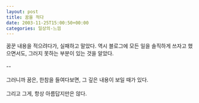 ```yaml
---
layout: post
title: 꿈을 적다
date: 2003-11-25T15:00:50+00:00
categories: 일상의-느낌
---
```

꿈꾼 내용을 적으려다가, 실패하고 말았다. 역시 블로그에 모든 일을 솔직하게 쓰자고 했으면서도, 그러지 못하는 부분이 있는 것을 알았다. <br /><br />--<br /><br />그러니까 꿈은, 한참을 들여다보면, 그 깊은 내용이 보일 때가 있다. <br /><br />그리고 그게, 항상 아름답지만은 않다.
